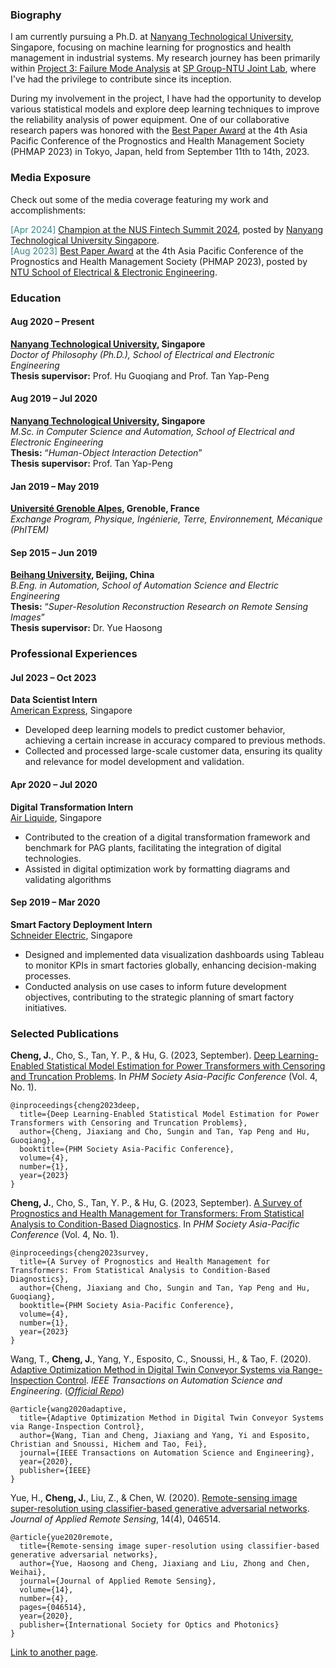 [//]: # (## Curriculum Vitae of Jiaxiang Cheng)
### Biography

I am currently pursuing a Ph.D. at [Nanyang Technological University](https://www.ntu.edu.sg/), Singapore, 
focusing on machine learning for prognostics and health management in industrial systems. 
My research journey has been primarily within [Project 3: Failure Mode Analysis](https://www.ntu.edu.sg/spgroup-ntu/research-focus/thrust-c---project-3) 
at [SP Group-NTU Joint Lab](https://www.ntu.edu.sg/spgroup-ntu), where I've had the privilege to contribute since its inception.

During my involvement in the project, I have had the opportunity to develop various statistical models 
and explore deep learning techniques to improve the reliability analysis of power equipment. 
One of our collaborative research papers was honored with the 
[Best Paper Award](https://phmap.jp/program-award/)  at the 4th Asia Pacific Conference 
of the Prognostics and Health Management Society (PHMAP 2023) in Tokyo, Japan, 
held from September 11th to 14th, 2023.

### Media Exposure
Check out some of the media coverage featuring my work and accomplishments:

<span style="color:#3A8589">[Apr 2024]</span> [Champion at the NUS Fintech Summit 2024](https://www.linkedin.com/posts/ntusg_ntusg-ntusginnovation-ntusgstudents-activity-7176535505541427201-cUmB?utm_source=share&utm_medium=member_desktop), 
posted by [Nanyang Technological University Singapore](https://www.linkedin.com/school/ntusg).     
<span style="color:#3A8589">[Aug 2023]</span> [Best Paper Award](https://www.linkedin.com/posts/ntueee_ntueee-ntueee-activity-7110914240017825792-MmX8?utm_source=share&utm_medium=member_desktop)  at the 4th Asia Pacific Conference 
of the Prognostics and Health Management Society (PHMAP 2023), 
posted by [NTU School of Electrical & Electronic Engineering](https://www.linkedin.com/company/ntueee/).

### Education
#### Aug 2020 – Present    
**[Nanyang Technological University](https://www.ntu.edu.sg/), Singapore**    
_Doctor of Philosophy (Ph.D.), School of Electrical and Electronic Engineering_    
**Thesis supervisor:** Prof. Hu Guoqiang and Prof. Tan Yap-Peng

#### Aug 2019 – Jul 2020     
**[Nanyang Technological University](https://www.ntu.edu.sg/), Singapore**     
_M.Sc. in Computer Science and Automation, School of Electrical and Electronic Engineering_   
**Thesis:** “_Human-Object Interaction Detection_”     
**Thesis supervisor:** Prof. Tan Yap-Peng

#### Jan 2019 – May 2019	     
**[Université Grenoble Alpes](https://www.univ-grenoble-alpes.fr/), Grenoble, France**    
_Exchange Program, Physique, Ingénierie, Terre, Environnement, Mécanique (PhITEM)_

#### Sep 2015 – Jun 2019	    
**[Beihang University](https://ev.buaa.edu.cn/), Beijing, China**    
_B.Eng. in Automation, School of Automation Science and Electric Engineering_    
**Thesis:** “_Super-Resolution Reconstruction Research on Remote Sensing Images_”     
**Thesis supervisor:** Dr. Yue Haosong    

### Professional Experiences

#### Jul 2023 – Oct 2023    

**Data Scientist Intern**             
[American Express](https://www.americanexpress.com/), Singapore        
- Developed deep learning models to predict customer behavior, achieving a certain increase in accuracy compared to previous methods.
- Collected and processed large-scale customer data, ensuring its quality and relevance for model development and validation.

#### Apr 2020 – Jul 2020    

**Digital Transformation Intern**             
[Air Liquide](https://www.airliquide.com/singapore), Singapore        
- Contributed to the creation of a digital transformation framework and benchmark for PAG plants, facilitating the integration of digital technologies.    
- Assisted in digital optimization work by formatting diagrams and validating algorithms

#### Sep 2019 – Mar 2020      
**Smart Factory Deployment Intern**        
[Schneider Electric](https://www.se.com/sg/en/), Singapore
- Designed and implemented data visualization dashboards using Tableau to monitor KPIs in smart factories globally, enhancing decision-making processes.        
- Conducted analysis on use cases to inform future development objectives, contributing to the strategic planning of smart factory initiatives.


### Selected Publications

**Cheng, J.**, Cho, S., Tan, Y. P., & Hu, G. (2023, September). 
[Deep Learning-Enabled Statistical Model Estimation for Power Transformers with 
Censoring and Truncation Problems](https://www.papers.phmsociety.org/index.php/phmap/article/view/3762). 
In _PHM Society Asia-Pacific Conference_ (Vol. 4, No. 1).
```
@inproceedings{cheng2023deep,
  title={Deep Learning-Enabled Statistical Model Estimation for Power Transformers with Censoring and Truncation Problems},
  author={Cheng, Jiaxiang and Cho, Sungin and Tan, Yap Peng and Hu, Guoqiang},
  booktitle={PHM Society Asia-Pacific Conference},
  volume={4},
  number={1},
  year={2023}
}
```

**Cheng, J.**, Cho, S., Tan, Y. P., & Hu, G. (2023, September). 
[A Survey of Prognostics and Health Management for Transformers: 
From Statistical Analysis to Condition-Based Diagnostics](https://papers.phmsociety.org/index.php/phmap/article/view/3607). 
In _PHM Society Asia-Pacific Conference_ (Vol. 4, No. 1).
```
@inproceedings{cheng2023survey,
  title={A Survey of Prognostics and Health Management for Transformers: From Statistical Analysis to Condition-Based Diagnostics},
  author={Cheng, Jiaxiang and Cho, Sungin and Tan, Yap Peng and Hu, Guoqiang},
  booktitle={PHM Society Asia-Pacific Conference},
  volume={4},
  number={1},
  year={2023}
}
```

Wang, T., **Cheng, J.**, Yang, Y., Esposito, C., Snoussi, H., & Tao, F. (2020). 
[Adaptive Optimization Method in Digital Twin Conveyor Systems via Range-Inspection Control](https://ieeexplore.ieee.org/document/9303438). 
_IEEE Transactions on Automation Science and Engineering_. (_[Official Repo](https://github.com/jiaxiang-cheng/PyTorch-PDQN-for-Digital-Twin-ACS)_)
```
@article{wang2020adaptive,
  title={Adaptive Optimization Method in Digital Twin Conveyor Systems via Range-Inspection Control},
  author={Wang, Tian and Cheng, Jiaxiang and Yang, Yi and Esposito, Christian and Snoussi, Hichem and Tao, Fei},
  journal={IEEE Transactions on Automation Science and Engineering},
  year={2020},
  publisher={IEEE}
}
```

Yue, H., **Cheng, J.**, Liu, Z., & Chen, W. (2020). [Remote-sensing image super-resolution using classifier-based generative adversarial networks](https://www.spiedigitallibrary.org/journals/journal-of-applied-remote-sensing/volume-14/issue-4/046514/Remote-sensing-image-super-resolution-using-classifier-based-generative-adversarial/10.1117/1.JRS.14.046514.short?SSO=1). _Journal of Applied Remote Sensing_, 14(4), 046514.
```
@article{yue2020remote,
  title={Remote-sensing image super-resolution using classifier-based generative adversarial networks},
  author={Yue, Haosong and Cheng, Jiaxiang and Liu, Zhong and Chen, Weihai},
  journal={Journal of Applied Remote Sensing},
  volume={14},
  number={4},
  pages={046514},
  year={2020},
  publisher={International Society for Optics and Photonics}
}
```

[Link to another page](./another-page.html).
